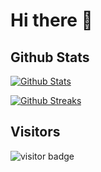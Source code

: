 # Hi there 👋

## Github Stats
[![Github Stats](https://github-readme-streak-stats.herokuapp.com/?user=bennimoser&theme=solarized-dark)](https://github.com/bennimoser)

[![Github Streaks](https://github-readme-stats.vercel.app/api?username=bennimoser&theme=solarized-dark&show_icons=true&line_height=27&count_private=true)](https://github.com/bennimoser)

## Visitors

![visitor badge](https://visitor-badge.glitch.me/badge?page_id=bennimoser.visitor-badge)
